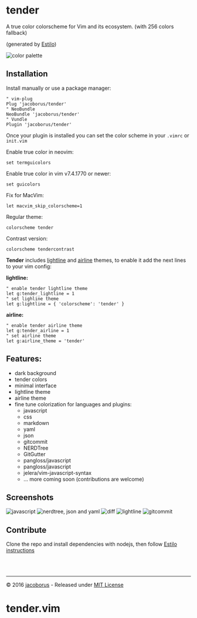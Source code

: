 tender
======

A true color colorscheme for Vim and its ecosystem. (with 256 colors fallback)

(generated by [Estilo](https://github.com/jacoborus/estilo))

![color palette](https://cloud.githubusercontent.com/assets/829859/16198567/a8a915f0-3706-11e6-96ed-941aeb9ccfc1.png)


## Installation

Install manually or use a package manager:

```viml
" vim-plug
Plug 'jacoborus/tender'
" NeoBundle
NeoBundle 'jacoborus/tender'
" Vundle
Plugin 'jacoborus/tender'
```

Once your plugin is installed you can set the color scheme in your `.vimrc` or `init.vim`

Enable true color in neovim:

```viml
set termguicolors
```

Enable true color in vim v7.4.1770 or newer:

```viml
set guicolors
```

Fix for MacVim:

```viml
let macvim_skip_colorscheme=1
```

Regular theme:

```viml
colorscheme tender
```

Contrast version:

```viml
colorscheme tendercontrast
```


**Tender** includes [lightline](https://github.com/itchyny/lightline.vim) and [airline](https://github.com/vim-airline/vim-airline) themes, to enable it add the next lines to your vim config:

**lightline:**

```viml
" enable tender lightline theme
let g:tender_lightline = 1
" set lighline theme
let g:lightline = { 'colorscheme': 'tender' }
```

**airline:**

```viml
" enable tender airline theme
let g:tender_airline = 1
" set airline theme
let g:airline_theme = 'tender'
```


## Features:

- dark background
- tender colors
- minimal interface
- lightline theme
- airline theme
- fine tune colorization for languages and plugins:
  - javascript
  - css
  - markdown
  - yaml
  - json
  - gitcommit
  - NERDTree
  - GitGutter
  - pangloss/javascript
  - pangloss/javascript
  - jelera/vim-javascript-syntax
  - ... more coming soon (contributions are welcome)

## Screenshots

![javascript](https://cloud.githubusercontent.com/assets/829859/15333458/01b57d62-1c6a-11e6-8b2f-94ee49717922.png)
![nerdtree, json and yaml](https://cloud.githubusercontent.com/assets/829859/15333480/1ae0f442-1c6a-11e6-92a1-53fe5a264501.png)
![diff](https://cloud.githubusercontent.com/assets/829859/15333530/4cce7d9e-1c6a-11e6-8a66-f955c2a99681.png)
![lightline](https://cloud.githubusercontent.com/assets/829859/15333539/57e8d710-1c6a-11e6-9809-ef5768ca4103.png)
![gitcommit](https://cloud.githubusercontent.com/assets/829859/15333549/6372bb00-1c6a-11e6-901c-45dbcfc022c5.png)


## Contribute

Clone the repo and install dependencies with nodejs, then follow [Estilo instructions](https://github.com/jacoborus/estilo/#step-by-step)

<br><br>

---

© 2016 [jacoborus](https://github.com/jacoborus) - Released under [MIT License](https://raw.github.com/jacoborus/nanobar/master/LICENSE)
# tender.vim
